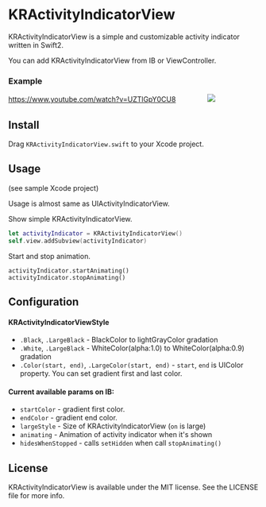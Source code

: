   # KRActivityIndicatorView
KRActivityIndicatorView is a simple and customizable activity indicator written in Swift2.

You can add KRActivityIndicatorView from IB or ViewController.


### Example
https://www.youtube.com/watch?v=UZTlGpY0CU8
　　　　
[![](http://img.youtube.com/vi/UZTlGpY0CU8/0.jpg)](https://www.youtube.com/watch?v=UZTlGpY0CU8)

## Install
Drag `KRActivityIndicatorView.swift` to your Xcode project.

## Usage
(see sample Xcode project)  

Usage is almost same as UIActivityIndicatorView.

Show simple KRActivityIndicatorView.
```swift
let activityIndicator = KRActivityIndicatorView()
self.view.addSubview(activityIndicator)
```

Start and stop animation.
```
activityIndicator.startAnimating()
activityIndicator.stopAnimating()
```

## Configuration
#### KRActivityIndicatorViewStyle
* `.Black`, `.LargeBlack` - BlackColor to lightGrayColor gradation
* `.White`, `.LargeBlack` - WhiteColor(alpha:1.0) to WhiteColor(alpha:0.9) gradation
* `.Color(start, end)`, `.LargeColor(start, end)` - `start`, `end` is UIColor property. You can set gradient first and last color.

#### Current available params on IB:
* `startColor` - gradient first color.
* `endColor` - gradient end color.
* `largeStyle` - Size of KRActivityIndicatorView (`on` is large)
* `animating` - Animation of activity indicator when it's shown
* `hidesWhenStopped` - calls `setHidden` when call `stopAnimating()`

## License
KRActivityIndicatorView is available under the MIT license.
See the LICENSE file for more info.
